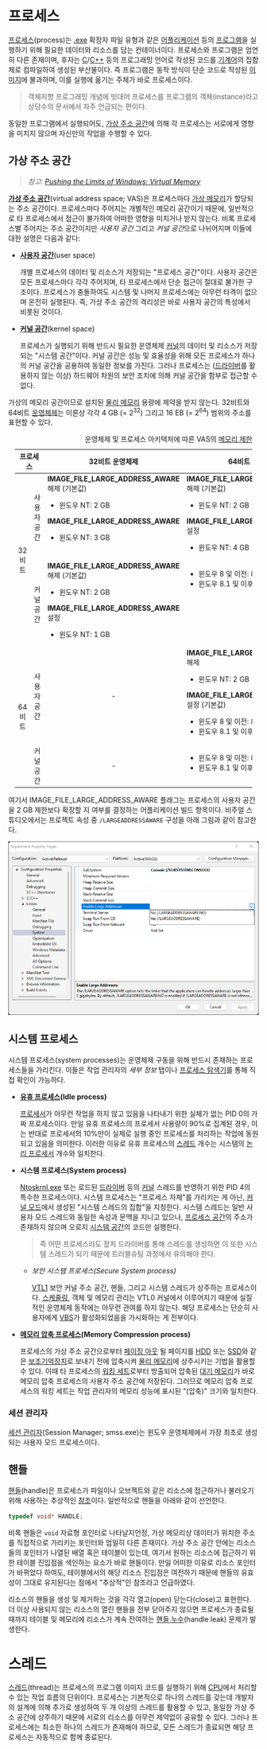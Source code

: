 # 프로세스
[프로세스](https://en.wikipedia.org/wiki/Process_(computing))(process)는 [.exe](https://en.wikipedia.org/wiki/.exe) 확장자 파일 유형과 같은 [어플리케이션](https://en.wikipedia.org/wiki/Application_software) 등의 [프로그램](https://en.wikipedia.org/wiki/Computer_program)을 실행하기 위해 필요한 데이터와 리소스를 담는 컨테이너이다. 프로세스와 프로그램은 엄연히 다른 존재이며, 후자는 [C](C.md)/[C++](Cpp.md) 등의 프로그래밍 언어로 작성된 코드를 [기계어](https://en.wikipedia.org/wiki/Machine_code)의 집합체로 컴파일하여 생성된 부산물이다. 즉 프로그램은 동작 방식이 단순 코드로 작성된 [이미지](https://en.wikipedia.org/wiki/Executable)에 불과하며, 이를 실행에 옮기는 주체가 바로 프로세스이다.

> 객체지향 프로그래밍 개념에 빗대어 프로세스를 프로그램의 객체(instance)라고 상당수의 문서에서 자주 언급되는 편이다.

동일한 프로그램에서 실행되어도, [가상 주소 공간](#가상-주소-공간)에 의해 각 프로세스는 서로에게 영향을 미치지 않으며 자신만의 작업을 수행할 수 있다.

## 가상 주소 공간
> *참고: [Pushing the Limits of Windows: Virtual Memory](https://techcommunity.microsoft.com/t5/windows-blog-archive/pushing-the-limits-of-windows-virtual-memory/ba-p/723750)*

**[가상 주소 공간](https://en.wikipedia.org/wiki/Virtual_address_space)**(virtual address space; VAS)은 프로세스마다 [가상 메모리](Memory.md#가상-메모리)가 할당되는 주소 공간이다. 프로세스마다 주어지는 개별적인 메모리 공간이기 때문에, 일반적으로 타 프로세스에서 접근이 불가하여 어떠한 영향을 미치거나 받지 않는다. 비록 프로세스별 주어지는 주소 공간이지만 *사용자 공간* 그리고 *커널 공간*으로 나뉘어지며 이들에 대한 설명은 다음과 같다:

* **[사용자 공간](https://en.wikipedia.org/wiki/User_space_and_kernel_space)**(user space)

    개별 프로세스의 데이터 및 리소스가 저장되는 "프로세스 공간"이다. 사용자 공간은 모든 프로세스마다 각각 주어지며, 타 프로세스에서 단순 접근이 절대로 불가한 구조이다. 프로세스가 충돌하여도 시스템 및 나머지 프로세스에는 아무런 타격이 없으며 온전히 실행된다. 즉, 가상 주소 공간의 격리성은 바로 사용자 공간의 특성에서 비롯된 것이다.

* **[커널 공간](https://en.wikipedia.org/wiki/User_space_and_kernel_space)**(kernel space)

    프로세스가 실행되기 위해 반드시 필요한 운영체제 [커널](Kernel.md)의 데이터 및 리소스가 저장되는 "시스템 공간"이다. 커널 공간은 성능 및 효율성을 위해 모든 프로세스가 하나의 커널 공간을 공용하여 동일한 정보를 가진다. 그러나 프로세스는 ([드라이버](Driver.md)를 활용하지 않는 이상) 하드웨어 차원의 보안 조치에 의해 커널 공간을 함부로 접근할 수 없다.

가상의 메모리 공간이므로 설치된 [물리 메모리](Memory.md) 용량에 제약을 받지 않는다. 32비트와 64비트 [운영체제](https://en.wikipedia.org/wiki/Operating_system)는 이론상 각각 4 GB (= 2<sup>32</sup>) 그리고 16 EB (= 2<sup>64</sup>) 범위의 주소를 표현할 수 있다. 

<table style="table-layout: fixed; width: 95%; margin: auto;"><caption style="caption-side: top;">운영체제 및 프로세스 아키텍처에 따른 VAS의 <a href="https://learn.microsoft.com/en-us/windows/win32/memory/memory-limits-for-windows-releases#memory-and-address-space-limits">메모리 제한</a></caption><colgroup><col style="width: 10%;"/><col style="width: 10%;"/><col style="width: 40%;"/><col style="width: 40%;"/></colgroup><thead><tr><th colspan="2" style="text-align: center;">프로세스</th><th style="text-align: center;">32비트 운영체제</th><th style="text-align: center;">64비트 운영체제</th></tr></thead><tbody style="vertical-align: top;"><tr><td rowspan="2" style="text-align: center; vertical-align: middle;">32비트</td><td style="text-align: right; vertical-align: middle;">사용자 공간</td><td><b>IMAGE_FILE_LARGE_ADDRESS_AWARE</b> 해제 (기본값)<br/><ul><li>윈도우 NT: 2 GB</li></ul><b>IMAGE_FILE_LARGE_ADDRESS_AWARE</b><ul><li>윈도우 NT: 3 GB</li></ul></td><td><b>IMAGE_FILE_LARGE_ADDRESS_AWARE</b> 해제 (기본값)<br/><ul><li>윈도우 NT: 2 GB</li></ul><b>IMAGE_FILE_LARGE_ADDRESS_AWARE</b> 설정<ul><li>윈도우 NT: 4 GB</li></ul></td></tr><tr><td style="text-align: right; vertical-align: middle;">커널 공간</td><td><b>IMAGE_FILE_LARGE_ADDRESS_AWARE</b> 해제 (기본값)<br/><ul><li>윈도우 NT: 2 GB</li></ul><b>IMAGE_FILE_LARGE_ADDRESS_AWARE</b> 설정<ul><li>윈도우 NT: 1 GB</li></ul></td><td><ul><li>윈도우 8 및 이전: 8 TB</li><li>윈도우 8.1 및 이후: 128 TB</li></ul></td></tr><tr><td rowspan="2" style="text-align: center; vertical-align: middle;">64비트</td><td style="text-align: right; vertical-align: middle;">사용자 공간</td><td style="text-align: center; vertical-align: middle;">-</td><td><b>IMAGE_FILE_LARGE_ADDRESS_AWARE</b> 해제<ul><li>윈도우 NT: 2 GB</li></ul><b>IMAGE_FILE_LARGE_ADDRESS_AWARE</b> 설정 (기본값)<br/><ul><li>윈도우 8 및 이전: 8 TB</li><li>윈도우 8.1 및 이후: 128 TB</li></ul></td></tr><tr><td style="text-align: right; vertical-align: middle;">커널 공간</td><td style="text-align: center; vertical-align: middle;">-</td><td ><ul><li>윈도우 8 및 이전: 8 TB</li><li>윈도우 8.1 및 이후: 128 TB</li></ul></td></tr></tbody></table>

여기서 IMAGE_FILE_LARGE_ADDRESS_AWARE 플래그는 프로세스의 사용자 공간을 2 GB 제한보다 확장할 지 여부를 결정하는 어플리케이션 빌드 항목이다. 비주얼 스튜디오에서는 프로젝트 속성 중 `/LARGEADDRESSAWARE` 구성을 아래 그림과 같이 참고한다.

![비주얼 스튜디오의 프로젝트 속성 중 IMAGE_FILE_LARGE_ADDRESS_AWARE 플래그](./images/process_large_addresses.png)

## 시스템 프로세스
시스템 프로세스(system processes)는 운영체제 구동을 위해 반드시 존재하는 프로세스들을 가리킨다. 이들은 작업 관리자의 *세부 정보* 탭이나 [프로세스 탐색기](Process_Explorer.md)를 통해 직접 확인이 가능하다.

* **[유휴 프로세스](https://ko.wikipedia.org/wiki/시스템_유휴_프로세스)(Idle process)**

    [프로세서](Processor.md#프로세서)가 아무런 작업을 하지 않고 있음을 나타내기 위한 실체가 없는 PID 0의 가짜 프로세스이다. 만일 유휴 프로세스의 프로세서 사용량이 90%로 집계된 경우, 이는 반대로 프로세서의 10%만이 실제로 실행 중인 프로세스를 처리하는 작업에 동원되고 있음을 의미한다. 이러한 이유로 유휴 프로세스의 [스레드](#스레드) 개수는 시스템의 [논리 프로세서](Processor.md#논리-프로세서) 개수와 일치한다.

* **시스템 프로세스(System process)**

    [Ntoskrnl.exe](Kernel.md#nt-커널) 또는 로드된 [드라이버](Driver.md) 등의 [커널](Kernel.md#커널) 스레드를 반영하기 위한 PID 4의 특수한 프로세스이다. 시스템 프로세스는 "프로세스 자체"를 가리키는 게 아닌, [커널 모드](Processor.md#권한-수준)에서 생성된 "시스템 스레드의 집합"을 지칭한다. 시스템 스레드는 일반 사용자 모드 스레드와 동일한 속성과 문맥을 지니고 있으나, [프로세스 공간](#가상-주소-공간)의 주소가 존재하지 않으며 오로지 [시스템 공간](#가상-주소-공간)의 코드만 실행한다.

    > 즉 어떤 프로세스라도 장치 드라이버를 통해 스레드를 생성하면 이 또한 시스템 스레드가 되기 때문에 트러블슈팅 과정에서 유의해야 한다.

    * *보안 시스템 프로세스(Secure System process)*

        [VTL1](Hypervisor.md#가상-보안-모드) 보안 커널 주소 공간, 핸들, 그리고 시스템 스레드가 상주하는 프로세스이다. [스케줄링](Processor.md#스케줄링), 객체 및 메모리 관리는 VTL0 커널에서 이루어지기 때문에 실질적인 운영체제 동작에는 아무런 관여를 하지 않는다. 해당 프로세스는 단순히 사용자에게 [VBS](Hypervisor.md#가상화-기반-보안)가 활성화되었음을 가시화하는 게 전부이다.

* **[메모리 압축 프로세스](https://en.wikipedia.org/wiki/Virtual_memory_compression)(Memory Compression process)**

    프로세스의 가상 주소 공간으로부터 [페이징 아웃](Memory.md#페이징-파일) 될 페이지를 [HDD](https://ko.wikipedia.org/wiki/하드_디스크_드라이브) 또는 [SSD](https://ko.wikipedia.org/wiki/솔리드_스테이트_드라이브)와 같은 [보조기억장치](Storage.md)로 보내기 전에 압축시켜 [물리 메모리](Memory.md)에 상주시키는 기법을 활용할 수 있다. 이때 타 프로세스의 [워킹 세트](Memory.md#워킹-세트)로부터 방출되어 압축된 [대기 메모리](Memory.md#캐시-메모리)가 바로 메모리 압축 프로세스의 사용자 주소 공간에 저장된다. 그러므로 메모리 압축 프로세스의 워킹 세트는 작업 관리자의 메모리 성능에 표시된 "(압축)" 크기와 일치한다.

### 세션 관리자
[세션 관리자](https://ko.wikipedia.org/wiki/세션_관리자_하위_시스템)(Session Manager; smss.exe)는 윈도우 운영체제에서 가장 최초로 생성되는 사용자 모드 프로세스이다.

## 핸들
[핸들](https://ko.wikipedia.org/wiki/핸들_(컴퓨팅))(handle)은 프로세스가 파일이나 오브젝트와 같은 리소스에 접근하거나 불러오기 위해 사용하는 추상적인 [참조](C.md#포인터)이다. 일반적으로 핸들을 아래와 같이 선언한다.

```c
typedef void* HANDLE;
```

비록 핸들은 `void` 자료형 포인터로 나타날지언정, 가상 메모리상 데이터가 위치한 주소를 직접적으로 가리키는 포인터와 엄밀히 다른 존재이다. 가상 주소 공간 안에는 리소스들의 포인터가 나열된 배열 혹은 테이블이 있는데, 여기서 원하는 리소스에 접근하기 위한 테이블 진입점을 색인하는 요소가 바로 핸들이다. 만일 어떠한 이유로 리소스 포인터가 바뀌었다 하여도, 테이블에서의 해당 리소스 진입점은 여전하기 때문에 핸들의 유효성이 그대로 유지된다는 점에서 "추상적"인 참조라고 언급하였다.

리소스의 핸들을 생성 및 제거하는 것을 각각 열고(open) 닫는다(close)고 표현한다. 더 이상 사용되지 않는 리소스의 열린 핸들을 전부 닫아주지 않으면 프로세스가 종료될 때까지 테이블 및 메모리에 리소스가 계속 잔여하는 [핸들 누수](https://ko.wikipedia.org/wiki/핸들_누수)(handle leak) 문제가 발생한다.

# 스레드
[스레드](https://ko.wikipedia.org/wiki/스레드_(컴퓨팅))(thread)는 프로세스의 프로그램 이미지 코드를 실행하기 위해 [CPU](Processor.md)에서 처리할 수 있는 작업 흐름의 단위이다. 프로세스는 기본적으로 하나의 스레드를 갖는데 개발자의 설계에 의해 추가로 생성하여 두 개 이상의 스레드를 활용할 수 있고, 동일한 가상 주소 공간에 상주하기 때문에 서로의 리소스를 아무런 제약없이 공유할 수 있다. 그러나 프로세스에는 최소한 하나의 스레드가 존재해야 하므로, 모든 스레드가 종료되면 해당 프로세스는 자동적으로 함께 종료된다.
